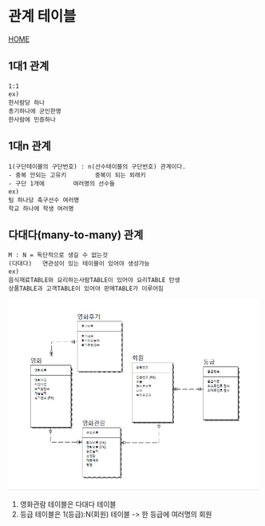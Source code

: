 # 관계 테이블

<a href="https://velog.io/@gillog/DB-11-1N-NM-%EA%">HOME</a>

## 1대1 관계

```
1:1
ex)
한사람당 하나
총기하나에 군인한명
한사람에 민증하나
```

## 1대n 관계

```
1(구단테이블의 구단번호) : n(선수테이블의 구단번호) 관계이다.
- 중복 안되는 고유키      	중복이 되는 외래키
- 구단 1개에		여러명의 선수들
ex)
팀 하나당 축구선수 여러명
학교 하나에 학생 여러명
```

## 다대다(many-to-many) 관계

```
M : N = 독단적으로 생길 수 없는것
(다대다)	연관성이 있는 테이블이 있어야 생성가능
ex)
음식재료TABLE와 요리하는사람TABLE이 있어야 요리TABLE 탄생
상품TABLE과 고객TABLE이 있어야 판매TABLE가 이루어짐
```

<img src="영화관정규화.PNG" width= 500px; alt="" />

1. 영화관람 테이블은 다대다 테이블
2. 등급 테이블은 1(등급):N(회원) 테이블 -> 한 등급에 여러명의 회원
